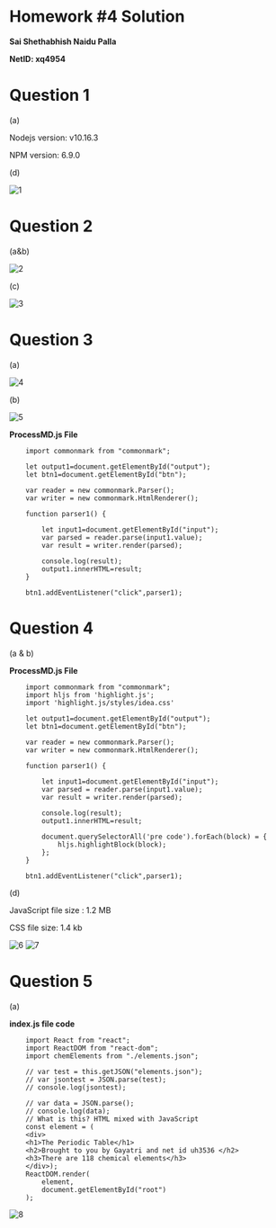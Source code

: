 # Homework #4 Solution

**Sai Shethabhish Naidu Palla**

**NetID: xq4954**

# Question 1
(a)

Nodejs version: v10.16.3

NPM version: 6.9.0

(d)

![1](images/2.png)

# Question 2

(a&b)

![2](images/3.PNG)

(c)


![3](images/4.png)

# Question 3

(a)

![4](images/3.PNG)

(b)

![5](images/5.png)

**ProcessMD.js File**

		import commonmark from "commonmark";

		let output1=document.getElementById("output");
		let btn1=document.getElementById("btn");

		var reader = new commonmark.Parser();
		var writer = new commonmark.HtmlRenderer();

		function parser1() {

			let input1=document.getElementById("input");
		  	var parsed = reader.parse(input1.value);
		  	var result = writer.render(parsed); 

		  	console.log(result);
		  	output1.innerHTML=result;
		}

		btn1.addEventListener("click",parser1);

# Question 4

(a & b)

**ProcessMD.js File**

		import commonmark from "commonmark";
		import hljs from 'highlight.js';
		import 'highlight.js/styles/idea.css'

		let output1=document.getElementById("output");
		let btn1=document.getElementById("btn");

		var reader = new commonmark.Parser();
		var writer = new commonmark.HtmlRenderer();

		function parser1() {

			let input1=document.getElementById("input");
		  	var parsed = reader.parse(input1.value);
		  	var result = writer.render(parsed); 

		  	console.log(result);
		  	output1.innerHTML=result;

		  	document.querySelectorAll('pre code').forEach(block) = {
		  		hljs.highlightBlock(block);
		  	};
		}

		btn1.addEventListener("click",parser1);

(d)

 JavaScript file size : 1.2 MB

 CSS file size: 1.4 kb

![6](images/6.png)
![7](images/7.PNG)

# Question 5

(a)

**index.js file code**

		import React from "react";
		import ReactDOM from "react-dom";
		import chemElements from "./elements.json";

		// var test = this.getJSON("elements.json");
		// var jsontest = JSON.parse(test);
		// console.log(jsontest);

		// var data = JSON.parse();
		// console.log(data);
		// What is this? HTML mixed with JavaScript
		const element = (
		<div>
		<h1>The Periodic Table</h1>
		<h2>Brought to you by Gayatri and net id uh3536 </h2>
		<h3>There are 118 chemical elements</h3>
		</div>);
		ReactDOM.render(
		    element,
		    document.getElementById("root")
		);

![8](images/8.PNG)



